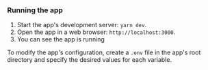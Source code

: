 ### Running the app 

1. Start the app's development server: `yarn dev`.
2. Open the app in a web browser: `http://localhost:3000`.
3. You can see the app is running 

To modify the app's configuration, create a `.env` file in the app's root directory and specify the desired values for each variable.
